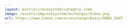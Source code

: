 ```yaml
---
layout: partials/ecosystem/category-item
image: /assets/img/ecosystem/exchanges/bibox.png
url: https://www.bibox.com/en/exchange/basic/ORBS_USDT
---
```

